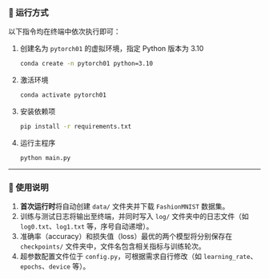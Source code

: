 ### 🚀 运行方式

以下指令均在终端中依次执行即可：

1. 创建名为 `pytorch01` 的虚拟环境，指定 Python 版本为 3.10

   ```bash
   conda create -n pytorch01 python=3.10
   ```

2. 激活环境

   ```bash
   conda activate pytorch01
   ```

3. 安装依赖项

   ```bash
   pip install -r requirements.txt
   ```

4. 运行主程序

   ```bash
   python main.py
   ```

---

### 📘 使用说明

1. **首次运行时**将自动创建 `data/` 文件夹并下载 `FashionMNIST` 数据集。
2. 训练与测试日志将输出至终端，并同时写入 `log/` 文件夹中的日志文件（如 `log0.txt`、`log1.txt` 等，序号自动递增）。
3. 准确率（accuracy）和损失值（loss）最优的两个模型将分别保存在 `checkpoints/` 文件夹中，文件名包含相关指标与训练轮次。
4. 超参数配置文件位于 `config.py`，可根据需求自行修改（如 `learning_rate`、`epochs`、`device` 等）。
